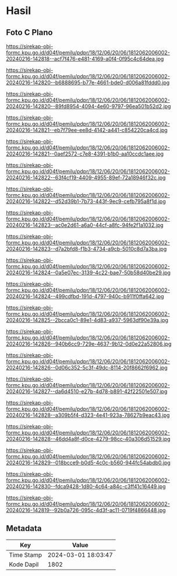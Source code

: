 # Hasil

## Foto C Plano

https://sirekap-obj-formc.kpu.go.id/d04f/pemilu/pdpr/18/12/06/20/06/1812062006002-20240216-142818--acf7f476-e481-4169-a0f4-0f95c4c64dea.jpg

https://sirekap-obj-formc.kpu.go.id/d04f/pemilu/pdpr/18/12/06/20/06/1812062006002-20240216-142820--b6888695-b77e-4661-bde0-d006a81fddd0.jpg

https://sirekap-obj-formc.kpu.go.id/d04f/pemilu/pdpr/18/12/06/20/06/1812062006002-20240216-142820--89fd8954-4094-4e60-9797-96ea501b52d2.jpg

https://sirekap-obj-formc.kpu.go.id/d04f/pemilu/pdpr/18/12/06/20/06/1812062006002-20240216-142821--eb7f79ee-ee8d-4142-a441-c854220ca4cd.jpg

https://sirekap-obj-formc.kpu.go.id/d04f/pemilu/pdpr/18/12/06/20/06/1812062006002-20240216-142821--0aef2572-c7e8-4391-b1b0-aa10ccdc1aee.jpg

https://sirekap-obj-formc.kpu.go.id/d04f/pemilu/pdpr/18/12/06/20/06/1812062006002-20240216-142822--63f4cf19-4409-4955-89ef-72a18946f32c.jpg

https://sirekap-obj-formc.kpu.go.id/d04f/pemilu/pdpr/18/12/06/20/06/1812062006002-20240216-142822--d52d39b1-7b73-443f-9ec9-cefb795a8f1d.jpg

https://sirekap-obj-formc.kpu.go.id/d04f/pemilu/pdpr/18/12/06/20/06/1812062006002-20240216-142823--ac0e2d61-a6a0-44cf-a8fc-94fe2f1a1032.jpg

https://sirekap-obj-formc.kpu.go.id/d04f/pemilu/pdpr/18/12/06/20/06/1812062006002-20240216-142823--d7a2bfd8-f1b3-4734-a9cb-5010c8d7a3ba.jpg

https://sirekap-obj-formc.kpu.go.id/d04f/pemilu/pdpr/18/12/06/20/06/1812062006002-20240216-142824--0a5e07ec-3139-4c22-bae7-50b58d40be29.jpg

https://sirekap-obj-formc.kpu.go.id/d04f/pemilu/pdpr/18/12/06/20/06/1812062006002-20240216-142824--499cdfbd-191d-4797-940c-b911f0ffa642.jpg

https://sirekap-obj-formc.kpu.go.id/d04f/pemilu/pdpr/18/12/06/20/06/1812062006002-20240216-142825--2bcca0c1-89e1-4d83-a937-5963df90e39a.jpg

https://sirekap-obj-formc.kpu.go.id/d04f/pemilu/pdpr/18/12/06/20/06/1812062006002-20240216-142826--940b6cc9-729e-4637-9b12-0d0e22a52806.jpg

https://sirekap-obj-formc.kpu.go.id/d04f/pemilu/pdpr/18/12/06/20/06/1812062006002-20240216-142826--0d06c352-5c3f-49dc-8114-20f8662f6962.jpg

https://sirekap-obj-formc.kpu.go.id/d04f/pemilu/pdpr/18/12/06/20/06/1812062006002-20240216-142827--da6d4510-e27b-4d78-b891-42f22501e507.jpg

https://sirekap-obj-formc.kpu.go.id/d04f/pemilu/pdpr/18/12/06/20/06/1812062006002-20240216-142828--a309b5f4-d323-4e41-923a-78627b9eac43.jpg

https://sirekap-obj-formc.kpu.go.id/d04f/pemilu/pdpr/18/12/06/20/06/1812062006002-20240216-142828--46dd4a8f-d0ce-4279-98cc-40a306d51529.jpg

https://sirekap-obj-formc.kpu.go.id/d04f/pemilu/pdpr/18/12/06/20/06/1812062006002-20240216-142829--018bcce9-b0d5-4c0c-b560-944fc54abdb0.jpg

https://sirekap-obj-formc.kpu.go.id/d04f/pemilu/pdpr/18/12/06/20/06/1812062006002-20240216-142830--fdca9428-1d80-4c64-a84c-c3ff41c16449.jpg

https://sirekap-obj-formc.kpu.go.id/d04f/pemilu/pdpr/18/12/06/20/06/1812062006002-20240216-142819--92b0a726-095c-4d3f-ac11-0719f4866448.jpg


## Metadata

| Key        | Value               |
| ---------- | ------------------- |
| Time Stamp | 2024-03-01 18:03:47 |
| Kode Dapil | 1802                |



